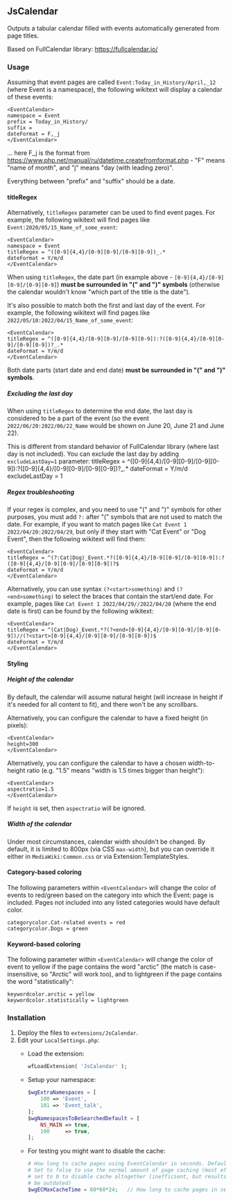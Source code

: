 ## JsCalendar

Outputs a tabular calendar filled with events automatically generated from page titles.

Based on FullCalendar library: https://fullcalendar.io/

### Usage

Assuming that event pages are called `Event:Today_in_History/April,_12` (where Event is a namespace), the following wikitext will display a calendar of these events:

    <EventCalendar>
    namespace = Event
    prefix = Today_in_History/
    suffix = 
    dateFormat = F,_j
    </EventCalendar>
    
... here F_j is the format from https://www.php.net/manual/ru/datetime.createfromformat.php - "F" means "name of month", and "j" means "day (with leading zero)".

Everything between "prefix" and "suffix" should be a date.

#### titleRegex

Alternatively, `titleRegex` parameter can be used to find event pages. For example, the following wikitext will find pages like `Event:2020/05/15_Name_of_some_event`:

    <EventCalendar>
    namespace = Event
    titleRegex = ^([0-9]{4,4}/[0-9][0-9]/[0-9][0-9])_.*
    dateFormat = Y/m/d
    </EventCalendar>
    
When using `titleRegex`, the date part (in example above - `[0-9]{4,4}/[0-9][0-9]/[0-9][0-9]`) **must be surrounded in "(" and ")" symbols** (otherwise the calendar wouldn't know "which part of the title is the date").

It's also possible to match both the first and last day of the event.  For example, the following wikitext will find pages like `2022/05/10:2022/04/15_Name_of_some_event`:

    <EventCalendar>
    titleRegex = ^([0-9]{4,4}/[0-9][0-9]/[0-9][0-9]):?([0-9]{4,4}/[0-9][0-9]/[0-9][0-9])?_.*
    dateFormat = Y/m/d
    </EventCalendar>
    
Both date parts (start date and end date)  **must be surrounded in "(" and ")" symbols**.

##### Excluding the last day

When using `titleRegex` to determine the end date, the last day is considered to be a part of the event (so the event `2022/06/20:2022/06/22_Name` would be shown on June 20, June 21 and June 22).

This is different from standard behavior of FullCalendar library (where last day is not included). You can exclude the last day by adding `excludeLastDay=1` parameter:
    <EventCalendar>
    titleRegex = ^([0-9]{4,4}/[0-9][0-9]/[0-9][0-9]):?([0-9]{4,4}/[0-9][0-9]/[0-9][0-9])?_.*
    dateFormat = Y/m/d
    excludeLastDay = 1
    </EventCalendar>

##### Regex troubleshooting
If your regex is complex, and you need to use "(" and ")" symbols for other purposes, you must add `?:` after "(" symbols that are not used to match the date.
For example, if you want to match pages like `Cat Event 1 2022/04/20:2022/04/29`,
but only if they start with "Cat Event" or "Dog Event", then the following wikitext will find them:

    <EventCalendar>
    titleRegex = ^(?:Cat|Dog)_Event.*?([0-9]{4,4}/[0-9][0-9]/[0-9][0-9]):?([0-9]{4,4}/[0-9][0-9]/[0-9][0-9])?$
    dateFormat = Y/m/d
    </EventCalendar>
    
Alternatively, you can use syntax `(?<start>something)` and `(?<end>something)` to select the braces that contain the start/end date.
For example, pages like `Cat Event 1 2022/04/29//2022/04/20` (where the end date is first) can be found by the following wikitext:

    <EventCalendar>
    titleRegex = ^(Cat|Dog)_Event.*?(?<end>[0-9]{4,4}/[0-9][0-9]/[0-9][0-9])//(?<start>[0-9]{4,4}/[0-9][0-9]/[0-9][0-9])$
    dateFormat = Y/m/d
    </EventCalendar>

#### Styling
    
##### Height of the calendar

By default, the calendar will assume natural height (will increase in height if it's needed for all content to fit), and there won't be any scrollbars.

Alternatively, you can configure the calendar to have a fixed height (in pixels):

    <EventCalendar>
    height=300
    </EventCalendar>
    
Alternatively, you can configure the calendar to have a chosen width-to-height ratio (e.g. "1.5" means "width is 1.5 times bigger than height"):

    <EventCalendar>
    aspectratio=1.5
    </EventCalendar>
    
If `height` is set, then `aspectratio` will be ignored.

##### Width of the calendar

Under most circumstances, calendar width shouldn't be changed. By default, it is limited to 800px (via CSS `max-width`),
but you can override it either in `MediaWiki:Common.css` or via Extension:TemplateStyles.

#### Category-based coloring

The following parameters within `<EventCalendar>` will change the color of events to red/green based on the category into which the Event: page is included.
Pages not included into any listed categories would have default color.

    categorycolor.Cat-related events = red
    categorycolor.Dogs = green
    
#### Keyword-based coloring

The following parameter within `<EventCalendar>` will change the color of event to yellow if the page contains the word "arctic" (the match is case-insensitive, so "Arctic" will work too), and to lightgreen if the page contains the word "statistically":

    keywordcolor.arctic = yellow
    keywordcolor.statistically = lightgreen

### Installation

1. Deploy the files to `extensions/JsCalendar`.
2. Edit your `LocalSettings.php`:
    * Load the extension:

      ```php
      wfLoadExtension( 'JsCalendar' );
      ```

    * Setup your namespace:

      ```php
      $wgExtraNamespaces = [
          100 => 'Event',
          101 => 'Event_talk',
      ];
      $wgNamespacesToBeSearchedDefault = [
          NS_MAIN => true,
          100     => true,
      ];
      ```

    * For testing you might want to disable the cache:

      ```php
      # How long to cache pages using EventCalendar in seconds. Default to 1 day.
      # Set to false to use the normal amount of page caching (most efficient),
      # set to 0 to disable cache altogether (inefficient, but results will never
      # be outdated)
      $wgECMaxCacheTime = 60*60*24;   // How long to cache pages in seconds
      ```
